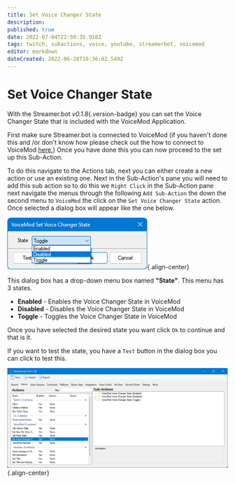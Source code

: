 ```yaml
---
title: Set Voice Changer State
description: 
published: true
date: 2022-07-04T22:50:35.910Z
tags: twitch, subactions, voice, youtube, streamerbot, voicemod
editor: markdown
dateCreated: 2022-06-28T16:36:02.549Z
---
```


# Set Voice Changer State

With the Streamer.bot *v0.1.8*{.version-badge} you can set the Voice Changer State that is included with the VoiceMod Application.

First make sure Streamer.bot is connected to VoiceMod (if you haven't done this and /or don't know how please check out the how to connect to VoiceMod [here.](/en/Integrations/VoiceMod))
Once you have done this you can now proceed to the set up this Sub-Action.


To do this navigate to the Actions tab, next you can either create a new action or use an existing one.
Next in the Sub-Action's pane you will need to add this sub action so to do this we `Right Click` in the Sub-Action pane next navigate the menus through the following `Add Sub-Action` the down the second menu to `VoiceMod` the click on the `Set Voice Changer State` action. Once selected a dialog box will appear like the one below.

![vc-dialog.png](/voicemod/vc-dialog.png){.align-center}

This dialog box has a drop-down menu box named **"State"**. This menu has 3 states. 

- **Enabled** - Enables the Voice Changer State in VoiceMod
- **Disabled** - Disables the Voice Changer State in VoiceMod
- **Toggle** - Toggles the Voice Changer State in VoiceMod


Once you have selected the desired state you want click `Ok` to continue and that is it. 

If you want to test the state, you have a `Test` button in the dialog box you can click to test this.

![voice-changer-complete.png](/voicemod/voice-changer-complete.png){.align-center}